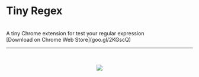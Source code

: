 # Tiny Regex
<br />
A tiny Chrome extension for test your regular expression
<br />
[Download on Chrome Web Store](goo.gl/2KGscQ)
<br /><hr /><br />
<p align="center">
<img src="https://lh3.googleusercontent.com/2iS0UsqPZiQg6lU_ES8RS7t4roREI4eoFKlL_PGQaX5iKi_avskMiXfy4nXFTqk2xdSj_qqHNM0=w640-h400-e365" />
</p>
